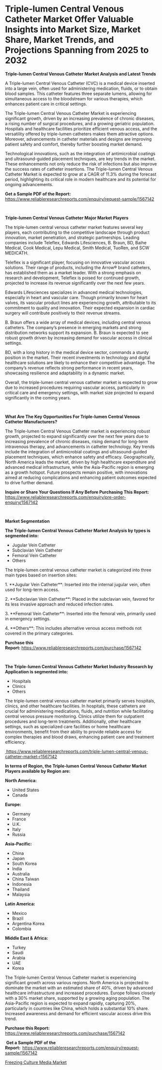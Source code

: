 <p><h1>Triple-lumen Central Venous Catheter Market Offer Valuable Insights into Market Size, Market Share, Market Trends, and Projections Spanning from 2025 to 2032</h1></p><p><strong>Triple-lumen Central Venous Catheter Market Analysis and Latest Trends</strong></p>
<p><p>A Triple-lumen Central Venous Catheter (CVC) is a medical device inserted into a large vein, often used for administering medication, fluids, or to obtain blood samples. This catheter features three separate lumens, allowing for simultaneous access to the bloodstream for various therapies, which enhances patient care in critical settings.</p><p>The Triple-lumen Central Venous Catheter Market is experiencing significant growth, driven by an increasing prevalence of chronic diseases, a rising number of surgical procedures, and a growing geriatric population. Hospitals and healthcare facilities prioritize efficient venous access, and the versatility offered by triple-lumen catheters makes them attractive options. Moreover, advancements in catheter materials and designs are improving patient safety and comfort, thereby further boosting market demand.</p><p>Technological innovations, such as the integration of antimicrobial coatings and ultrasound-guided placement techniques, are key trends in the market. These enhancements not only reduce the risk of infections but also improve the success rates of catheter insertions. The Triple-lumen Central Venous Catheter Market is expected to grow at a CAGR of 11.3% during the forecast period, highlighting its critical role in modern healthcare and its potential for ongoing advancements.</p></p>
<p><strong>Get a Sample PDF of the Report:&nbsp;</strong> <a href="https://www.reliableresearchreports.com/enquiry/request-sample/1567142?utm_campaign=2298&utm_medium=2&utm_source=Github&utm_content=ia&utm_term=22032025&utm_id=triple-lumen-central-venous-catheter">https://www.reliableresearchreports.com/enquiry/request-sample/1567142</a></p>
<p>&nbsp;</p>
<p><strong>Triple-lumen Central Venous Catheter Major Market Players</strong></p>
<p><p>The triple-lumen central venous catheter market features several key players, each contributing to the competitive landscape through product innovation, market penetration, and strategic partnerships. Leading companies include Teleflex, Edwards Lifesciences, B. Braun, BD, Baihe Medical, Cook Medical, Lepu Medical, Smith Medical, TuoRen, and SCW MEDICATH.</p><p>Teleflex is a significant player, focusing on innovative vascular access solutions. Their range of products, including the Arrow® brand catheters, has established them as a market leader. With a strong emphasis on research and development, Teleflex is poised for continued growth, projected to increase its revenue significantly over the next few years.</p><p>Edwards Lifesciences specializes in advanced medical technologies, especially in heart and vascular care. Though primarily known for heart valves, its vascular product lines are experiencing growth, attributable to its commitment to quality and innovation. Their expected expansion in cardiac surgery will contribute positively to their revenue streams.</p><p>B. Braun offers a wide array of medical devices, including central venous catheters. The company’s presence in emerging markets and strong distribution networks support its expansion. B. Braun is expected to see robust growth driven by increasing demand for vascular access in clinical settings.</p><p>BD, with a long history in the medical device sector, commands a sturdy position in the market. Their recent investments in technology and digital healthcare solutions are likely to enhance their competitive advantage. The company’s revenue reflects strong performance in recent years, showcasing resilience and adaptability in a dynamic market.</p><p>Overall, the triple-lumen central venous catheter market is expected to grow due to increased procedures requiring vascular access, particularly in critical care and emergency settings, with market size projected to expand significantly in the coming years.</p></p>
<p>&nbsp;</p>
<p><strong>What Are The Key Opportunities For Triple-lumen Central Venous Catheter Manufacturers?</strong></p>
<p><p>The Triple-lumen Central Venous Catheter market is experiencing robust growth, projected to expand significantly over the next few years due to increasing prevalence of chronic diseases, rising demand for long-term intravenous therapy, and advancements in catheter technology. Key trends include the integration of antimicrobial coatings and ultrasound-guided placement techniques, which enhance safety and efficacy. Geographically, North America leads the market, driven by high healthcare expenditure and advanced medical infrastructure, while the Asia-Pacific region is emerging as a growth hotspot. Future prospects remain positive, with innovations aimed at reducing complications and enhancing patient outcomes expected to drive further demand.</p></p>
<p><strong>Inquire or Share Your Questions If Any Before Purchasing This Report:</strong> <a href="https://www.reliableresearchreports.com/enquiry/pre-order-enquiry/1567142?utm_campaign=2298&utm_medium=2&utm_source=Github&utm_content=ia&utm_term=22032025&utm_id=triple-lumen-central-venous-catheter">https://www.reliableresearchreports.com/enquiry/pre-order-enquiry/1567142</a></p>
<p>&nbsp;</p>
<p><strong>Market Segmentation</strong></p>
<p><strong>The Triple-lumen Central Venous Catheter Market Analysis by types is segmented into:</strong></p>
<p><ul><li>Jugular Vein Catheter</li><li>Subclavian Vein Catheter</li><li>Femoral Vein Catheter</li><li>Others</li></ul></p>
<p><p>The triple-lumen central venous catheter market is categorized into three main types based on insertion sites: </p><p>1. **Jugular Vein Catheter**: Inserted into the internal jugular vein, often used for long-term access.</p><p>  </p><p>2. **Subclavian Vein Catheter**: Placed in the subclavian vein, favored for its less invasive approach and reduced infection rates.</p><p>3. **Femoral Vein Catheter**: Inserted into the femoral vein, primarily used in emergency settings.</p><p>4. **Others**: This includes alternative venous access methods not covered in the primary categories.</p></p>
<p><strong>Purchase this Report:&nbsp;</strong><a href="https://www.reliableresearchreports.com/purchase/1567142?utm_campaign=2298&utm_medium=2&utm_source=Github&utm_content=ia&utm_term=22032025&utm_id=triple-lumen-central-venous-catheter">https://www.reliableresearchreports.com/purchase/1567142</a></p>
<p>&nbsp;</p>
<p><strong>The Triple-lumen Central Venous Catheter Market Industry Research by Application is segmented into:</strong></p>
<p><ul><li>Hospitals</li><li>Clinics</li><li>Others</li></ul></p>
<p><p>The triple-lumen central venous catheter market primarily serves hospitals, clinics, and other healthcare facilities. In hospitals, these catheters are crucial for administering medications, fluids, and nutrition while facilitating central venous pressure monitoring. Clinics utilize them for outpatient procedures and long-term treatments. Additionally, other healthcare settings, such as specialized care facilities or home healthcare environments, benefit from their ability to provide reliable access for complex therapies and blood draws, enhancing patient care and treatment efficiency.</p></p>
<p><a href="https://www.reliableresearchreports.com/triple-lumen-central-venous-catheter-market-r1567142?utm_campaign=2298&utm_medium=2&utm_source=Github&utm_content=ia&utm_term=22032025&utm_id=triple-lumen-central-venous-catheter">&nbsp;https://www.reliableresearchreports.com/triple-lumen-central-venous-catheter-market-r1567142</a></p>
<p><strong>In terms of Region, the Triple-lumen Central Venous Catheter Market Players available by Region are:</strong></p>
<p>
    <p> <strong> North America: </strong>
        <ul>
            <li>United States</li>
            <li>Canada</li>
        </ul>
        </p> 
    <p> <strong> Europe: </strong>
        <ul>
            <li>Germany</li>
            <li>France</li>
            <li>U.K.</li>
            <li>Italy</li>
            <li>Russia</li>
        </ul>
        </p> 
    <p> <strong> Asia-Pacific: </strong>
        <ul>
            <li>China</li>
            <li>Japan</li>
            <li>South Korea</li>
            <li>India</li>
            <li>Australia</li>
            <li>China Taiwan</li>
            <li>Indonesia</li>
            <li>Thailand</li>
            <li>Malaysia</li>
        </ul>
        </p> 
    <p> <strong> Latin America: </strong>
        <ul>
            <li>Mexico</li>
            <li>Brazil</li>
            <li>Argentina Korea</li>
            <li>Colombia</li>
        </ul>
        </p> 
    <p> <strong> Middle East & Africa: </strong>
        <ul>
            <li>Turkey</li>
            <li>Saudi</li>
            <li>Arabia</li>
            <li>UAE</li>
            <li>Korea</li>
        </ul>
    </p>
    </p>
<p><p>The Triple-lumen Central Venous Catheter market is experiencing significant growth across various regions. North America is projected to dominate the market with an estimated share of 40%, driven by advanced healthcare infrastructure and increased procedures. Europe follows closely with a 30% market share, supported by a growing aging population. The Asia-Pacific region is expected to expand rapidly, capturing 20%, particularly in countries like China, which holds a substantial 10% share. Increased awareness and demand for efficient vascular access drive this trend.</p></p>
<p><strong>Purchase this Report: </strong><a href="https://www.reliableresearchreports.com/purchase/1567142?utm_campaign=2298&utm_medium=2&utm_source=Github&utm_content=ia&utm_term=22032025&utm_id=triple-lumen-central-venous-catheter">https://www.reliableresearchreports.com/purchase/1567142</a></p>
<p>&nbsp;<strong>Get a Sample PDF of the Report:&nbsp;&nbsp;</strong><a href="https://www.reliableresearchreports.com/enquiry/request-sample/1567142?utm_campaign=2298&utm_medium=2&utm_source=Github&utm_content=ia&utm_term=22032025&utm_id=triple-lumen-central-venous-catheter">https://www.reliableresearchreports.com/enquiry/request-sample/1567142</a></p>
<p><strong></strong></p>
<p><p><a href="https://github.com/maclarensidney/Market-Research-Report-List-1/blob/main/freezing-culture-media-market.md?utm_campaign=2298&utm_medium=2&utm_source=Github&utm_content=ia&utm_term=22032025&utm_id=triple-lumen-central-venous-catheter">Freezing Culture Media Market</a></p></p>
